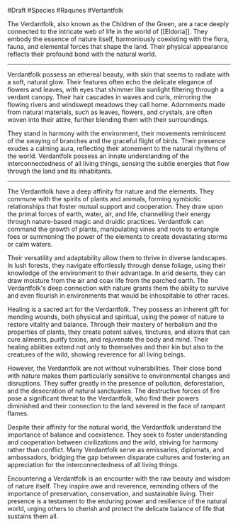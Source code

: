 #Draft #Species #Raqunes #Vertantfolk

The Verdantfolk, also known as the Children of the Green, are a race deeply connected to the intricate web of life in the world of [[Eldoria]]. They embody the essence of nature itself, harmoniously coexisting with the flora, fauna, and elemental forces that shape the land. Their physical appearance reflects their profound bond with the natural world.

<hr>

Verdantfolk possess an ethereal beauty, with skin that seems to radiate with a soft, natural glow. Their features often echo the delicate elegance of flowers and leaves, with eyes that shimmer like sunlight filtering through a verdant canopy. Their hair cascades in waves and curls, mirroring the flowing rivers and windswept meadows they call home. Adornments made from natural materials, such as leaves, flowers, and crystals, are often woven into their attire, further blending them with their surroundings.

They stand in harmony with the environment, their movements reminiscent of the swaying of branches and the graceful flight of birds. Their presence exudes a calming aura, reflecting their atonement to the natural rhythms of the world. Verdantfolk possess an innate understanding of the interconnectedness of all living things, sensing the subtle energies that flow through the land and its inhabitants.

<hr>

The Verdantfolk have a deep affinity for nature and the elements. They commune with the spirits of plants and animals, forming symbiotic relationships that foster mutual support and cooperation. They draw upon the primal forces of earth, water, air, and life, channelling their energy through nature-based magic and druidic practices. Verdantfolk can command the growth of plants, manipulating vines and roots to entangle foes or summoning the power of the elements to create devastating storms or calm waters.

Their versatility and adaptability allow them to thrive in diverse landscapes. In lush forests, they navigate effortlessly through dense foliage, using their knowledge of the environment to their advantage. In arid deserts, they can draw moisture from the air and coax life from the parched earth. The Verdantfolk's deep connection with nature grants them the ability to survive and even flourish in environments that would be inhospitable to other races.

Healing is a sacred art for the Verdantfolk. They possess an inherent gift for mending wounds, both physical and spiritual, using the power of nature to restore vitality and balance. Through their mastery of herbalism and the properties of plants, they create potent salves, tinctures, and elixirs that can cure ailments, purify toxins, and rejuvenate the body and mind. Their healing abilities extend not only to themselves and their kin but also to the creatures of the wild, showing reverence for all living beings.

However, the Verdantfolk are not without vulnerabilities. Their close bond with nature makes them particularly sensitive to environmental changes and disruptions. They suffer greatly in the presence of pollution, deforestation, and the desecration of natural sanctuaries. The destructive forces of fire pose a significant threat to the Verdantfolk, who find their powers diminished and their connection to the land severed in the face of rampant flames.

Despite their affinity for the natural world, the Verdantfolk understand the importance of balance and coexistence. They seek to foster understanding and cooperation between civilizations and the wild, striving for harmony rather than conflict. Many Verdantfolk serve as emissaries, diplomats, and ambassadors, bridging the gap between disparate cultures and fostering an appreciation for the interconnectedness of all living things.

Encountering a Verdantfolk is an encounter with the raw beauty and wisdom of nature itself. They inspire awe and reverence, reminding others of the importance of preservation, conservation, and sustainable living. Their presence is a testament to the enduring power and resilience of the natural world, urging others to cherish and protect the delicate balance of life that sustains them all.